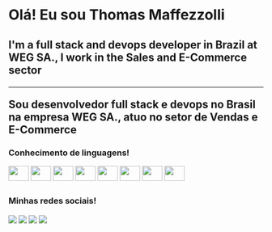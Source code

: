 # Olá! Eu sou Thomas Maffezzolli

## I'm a full stack and devops developer in Brazil at WEG SA., I work in the Sales and E-Commerce sector <hr> Sou desenvolvedor full stack e devops no Brasil na empresa WEG SA., atuo no setor de Vendas e E-Commerce

### Conhecimento de linguagens!
<div>
  <img align="center" height="30" width="40" src="https://cdn.jsdelivr.net/gh/devicons/devicon/icons/java/java-original.svg" />
  <img align="center" height="30" width="40" src="https://cdn.jsdelivr.net/gh/devicons/devicon/icons/javascript/javascript-original.svg" />
  <img align="center" height="30" width="40" src="https://cdn.jsdelivr.net/gh/devicons/devicon/icons/typescript/typescript-plain.svg" />
  <img align="center" height="30" width="40" src="https://cdn.jsdelivr.net/gh/devicons/devicon/icons/html5/html5-original-wordmark.svg" />
  <img align="center" height="30" width="40" src="https://cdn.jsdelivr.net/gh/devicons/devicon/icons/css3/css3-original-wordmark.svg" />
  <img align="center" height="30" width="40" src="https://cdn.jsdelivr.net/gh/devicons/devicon/icons/mysql/mysql-original-wordmark.svg" />
  <img align="center" height="30" width="40" src="https://cdn.jsdelivr.net/gh/devicons/devicon/icons/python/python-original.svg" />
  <img align="center" height="30" width="40" src="https://cdn.jsdelivr.net/gh/devicons/devicon/icons/spring/spring-original.svg" />
</div>

##
### Minhas redes sociais!

<div>
  <a href="https://www.facebook.com/thomas.maffezzolli" target="_blank"> <img align="center"  src="https://img.shields.io/badge/Facebook-1877F2?style=for-the-badge&logo=facebook&logoColor=white" /></a>
  <a href="https://www.linkedin.com/in/thomas-maffezzolli-8b029714a/" target="_blank"> <img align="center"  src="https://img.shields.io/badge/LinkedIn-0077B5?style=for-the-badge&logo=linkedin&logoColor=white" /></a>
  <a href="https://twitter.com/ThomasMafe" target="_blank"> <img align="center"  src="https://img.shields.io/badge/Twitter-1DA1F2?style=for-the-badge&logo=twitter&logoColor=white" /></a>
  <a href="https://www.instagram.com/thomas_maffezzolli/" target="_blank"> <img align="center"  src="https://img.shields.io/badge/Instagram-E4405F?style=for-the-badge&logo=instagram&logoColor=white" /></a>
</div>
